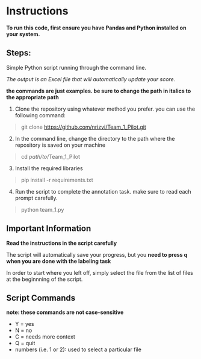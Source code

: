 # Instructions

**To run this code, first ensure you have Pandas and Python installed on your system.**

## Steps:
Simple Python script running through the command line. 

*The output is an Excel file that will automatically update your score.*

**the commands are just examples. be sure to change the path in italics to the appropriate path**

1. Clone the repository using whatever method you prefer. you can use the following command:
 > git clone https://github.com/nrizvi/Team_1_Pilot.git
2. In the command line, change the directory to the path where the repository is saved on your machine
  > cd *path/to*/Team_1_Pilot
3. Install the required libraries
  > pip install -r requirements.txt
4. Run the script to complete the annotation task. make sure to read each prompt carefully.
 > python team_1.py

## Important Information

**Read the instructions in the script carefully**

The script will automatically save your progress, but you **need to press q when you are done with the labeling task**

In order to start where you left off, simply select the file from the list of files at the beginnning of the script.

## Script Commands

**note: these commands are not case-sensitive**

- Y = yes
- N = no 
- C = needs more context
- Q = quit
- numbers (i.e. 1 or 2): used to select a particular file
